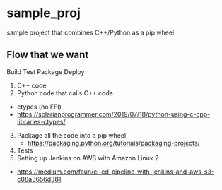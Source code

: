 # sample_proj
sample project that combines C++/Python as a pip wheel


Flow that we want
-------------------
Build
Test
Package
Deploy

1. C++ code
2. Python code that calls C++ code
  - ctypes (no FFI)
  - https://solarianprogrammer.com/2019/07/18/python-using-c-cpp-libraries-ctypes/
3. Package all the code into a pip wheel
	- https://packaging.python.org/tutorials/packaging-projects/
4. Tests
6. Setting up Jenkins on AWS with Amazon Linux 2
  - https://medium.com/faun/ci-cd-pipeline-with-jenkins-and-aws-s3-c08a3656d381
